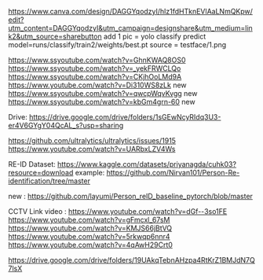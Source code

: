 https://www.canva.com/design/DAGGYqodzyI/hlz1fdHTknEVlAaLNmQKpw/edit?utm_content=DAGGYqodzyI&utm_campaign=designshare&utm_medium=link2&utm_source=sharebutton
add 1 pic = yolo classify predict model=runs/classify/train2/weights/best.pt source = testface/1.png

https://www.ssyoutube.com/watch?v=GhnKWAQ8OS0
https://www.ssyoutube.com/watch?v=_yekFRWCLQo
https://www.ssyoutube.com/watch?v=CKjhOoLMd9A
https://www.youtube.com/watch?v=Di310WS8zLk new
https://www.ssyoutube.com/watch?v=qwcpWqvKvgg new
https://www.ssyoutube.com/watch?v=kbGm4grn-60 new

Drive: https://drive.google.com/drive/folders/1sGEwNcyRIdq3U3-er4V6GYgY04QcAL_s?usp=sharing

https://github.com/ultralytics/ultralytics/issues/1915
https://www.youtube.com/watch?v=UARbxLZV4Ws

RE-ID
Dataset: https://www.kaggle.com/datasets/priyanagda/cuhk03?resource=download
example: https://github.com/Nirvan101/Person-Re-identification/tree/master

new : https://github.com/layumi/Person_reID_baseline_pytorch/blob/master

CCTV Link video : 
https://www.youtube.com/watch?v=dGf--3so1FE
https://www.youtube.com/watch?v=gFmcxl_67sM
https://www.youtube.com/watch?v=KMJS66jBtVQ
https://www.youtube.com/watch?v=5rkwqp6nnr4
https://www.youtube.com/watch?v=4qAwH29Crt0

https://drive.google.com/drive/folders/19UAkqTebnAHzpa4RtKrZ1BMJdN7Q7lsX
